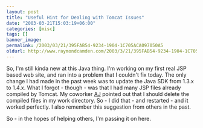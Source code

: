 ```yaml
---
layout: post
title: "Useful Hint for Dealing with Tomcat Issues"
date: "2003-03-21T15:03:19+06:00"
categories: [misc]
tags: []
banner_image: 
permalink: /2003/03/21/395FAB54-9234-1904-1C705ACA097050A5
oldurl: http://www.raymondcamden.com/2003/3/21/395FAB54-9234-1904-1C705ACA097050A5
---
```


So, I'm still kinda new at this Java thing. I'm working on my first real JSP based web site, and ran into a problem that I couldn't fix today. The only change I had made in the past week was to update the  Java SDK from 1.3.x to 1.4.x. What I forgot - though - was that I had many JSP files already compiled by Tomcat. My coworker <a href="http://cephas.net/blog/">AJ</a> pointed out that I should delete the compiled files in my work directory. So - I did that - and restarted - and it worked perfectly. I also remember this suggestion from others in the past.

So - in the hopes of helping others, I'm passing it on here.